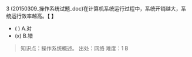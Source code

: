 3
(20150309_操作系统试题_doc)在计算机系统运行过程中，系统开销越大，系统运行效率越高。【 】
- ( ) A.对 
- (x) B.错

> 知识点：操作系统概述。
> 出处：网络
> 难度：1
> B
